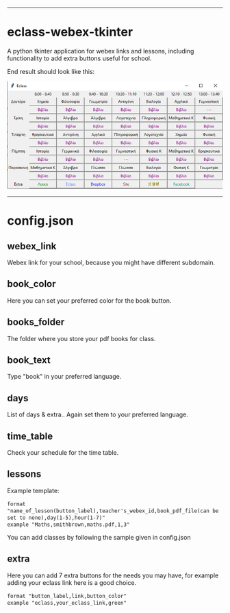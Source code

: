***
# eclass-webex-tkinter
A python tkinter application for webex links and lessons, 
including functionality to add extra buttons useful for school.  

End result should look like this:  

![alt text](example.png)
***

# config.json
##  webex_link
Webex link for your school, because you might have different subdomain.

##  book_color
Here you can set your preferred color for the book button.

##  books_folder 
The folder where you store your pdf books for class.

##  book_text
Type "book" in your preferred language.

##  days 
List of days & extra.. Again set them to your preferred language.

##  time_table
Check your schedule for the time table.

##  lessons
Example template:
```
format "name_of_lesson(button_label),teacher's_webex_id,book_pdf_file(can be set to none),day(1-5),hour(1-7)"
example "Maths,smithbrown,maths.pdf,1,3"
```
You can add classes by following the sample given in config.json

## extra
Here you can add 7 extra buttons for the needs you may have, 
for example adding your eclass link here is a good choice.
```
format "button_label,link,button_color"
example "eclass,your_eclass_link,green"
```
